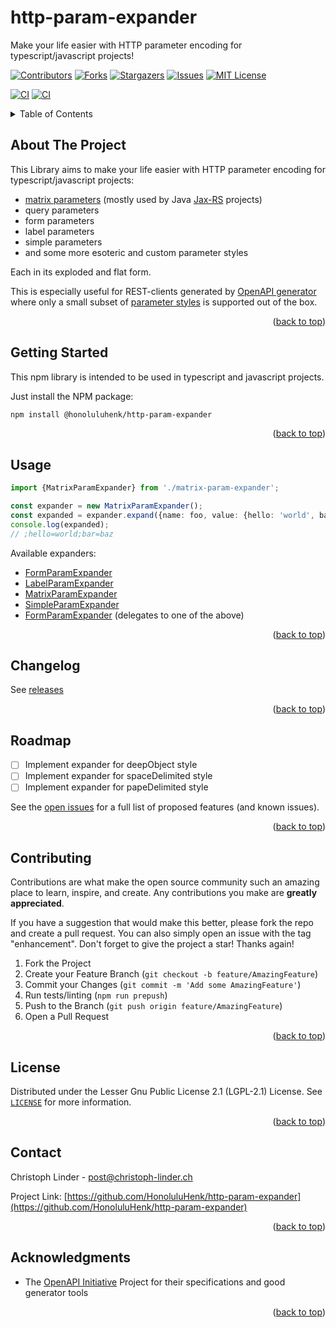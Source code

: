 <a name="readme-top"></a>
# http-param-expander
Make your life easier with HTTP parameter encoding for typescript/javascript projects!

[![Contributors][contributors-shield]][contributors-url]
[![Forks][forks-shield]][forks-url]
[![Stargazers][stars-shield]][stars-url]
[![Issues][issues-shield]][issues-url]
[![MIT License][license-shield]][license-url]

[![CI][Workflow-build-shield]][Workflow-build-url]
[![CI][npm-package-shield]][npm-package-shield-url]


<details>
  <summary>Table of Contents</summary>
  <ol>
    <li><a href="#about-the-project">About The Project</a></li>
    <li><a href="#getting-started">Getting Started</a></li>
    <li><a href="#usage">Usage</a></li>
    <li><a href="#changelog">Changelog</a></li>
    <li><a href="#roadmap">Roadmap</a></li>
    <li><a href="#contributing">Contributing</a></li>
    <li><a href="#license">License</a></li>
    <li><a href="#contact">Contact</a></li>
    <li><a href="#acknowledgments">Acknowledgments</a></li>
  </ol>
</details>



## About The Project

This Library aims to make your life easier with HTTP parameter encoding for typescript/javascript projects:
* [matrix parameters][stackoverflow-matrix-params-url] (mostly used by Java [Jax-RS][oracle-jaxrs-url] projects)
* query parameters
* form parameters
* label parameters
* simple parameters
* and some more esoteric and custom parameter styles

Each in its exploded and flat form.

This is especially useful for REST-clients generated by [OpenAPI generator](https://openapi-generator.tech/) 
where only a small subset of [parameter styles][openapi-parameter-styles-url] is supported out of the box.

<p align="right">(<a href="#readme-top">back to top</a>)</p>


## Getting Started

This npm library is intended to be used in typescript and javascript projects.

Just install the NPM package:
```sh
npm install @honoluluhenk/http-param-expander
```

<p align="right">(<a href="#readme-top">back to top</a>)</p>

## Usage

```typescript
import {MatrixParamExpander} from './matrix-param-expander'; 

const expander = new MatrixParamExpander();
const expanded = expander.expand({name: foo, value: {hello: 'world', bar: 'baz'}, exploded: true});
console.log(expanded);
// ;hello=world;bar=baz
```

Available expanders:
* [FormParamExpander](src/expanders/form-param-expander.ts)
* [LabelParamExpander](src/expanders/label-param-expander.ts)
* [MatrixParamExpander](src/expanders/matrix-param-expander.ts)
* [SimpleParamExpander](src/expanders/simple-param-expander.ts)
* [FormParamExpander](src/expanders/multi-style-expander.ts) (delegates to one of the above)

<p align="right">(<a href="#readme-top">back to top</a>)</p>

## Changelog
See [releases][releases-url]

<p align="right">(<a href="#readme-top">back to top</a>)</p>

## Roadmap

- [ ] Implement expander for deepObject style
- [ ] Implement expander for spaceDelimited style
- [ ] Implement expander for papeDelimited style

See the [open issues](https://github.com/HonoluluHenk/http-param-expander/issues) for a full list of proposed features (and known issues).

<p align="right">(<a href="#readme-top">back to top</a>)</p>

## Contributing

Contributions are what make the open source community such an amazing place to learn, inspire, and create. Any contributions you make are **greatly appreciated**.

If you have a suggestion that would make this better, please fork the repo and create a pull request. You can also simply open an issue with the tag "enhancement".
Don't forget to give the project a star! Thanks again!

1. Fork the Project
2. Create your Feature Branch (`git checkout -b feature/AmazingFeature`)
3. Commit your Changes (`git commit -m 'Add some AmazingFeature'`)
4. Run tests/linting (`npm run prepush`)
5. Push to the Branch (`git push origin feature/AmazingFeature`)
6. Open a Pull Request

<p align="right">(<a href="#readme-top">back to top</a>)</p>



## License

Distributed under the Lesser Gnu Public License 2.1 (LGPL-2.1) License. See [`LICENSE`](LICENSE) for more information.

<p align="right">(<a href="#readme-top">back to top</a>)</p>



## Contact

Christoph Linder - post@christoph-linder.ch

Project Link: [https://github.com/HonoluluHenk/http-param-expander](https://github.com/HonoluluHenk/http-param-expander)

<p align="right">(<a href="#readme-top">back to top</a>)</p>



## Acknowledgments

* The [OpenAPI Initiative](https://www.openapis.org/) Project for their specifications and good generator tools

<p align="right">(<a href="#readme-top">back to top</a>)</p>



[contributors-shield]: https://img.shields.io/github/contributors/HonoluluHenk/http-param-expander.svg?style=for-the-badge
[contributors-url]: https://github.com/HonoluluHenk/http-param-expander/graphs/contributors
[forks-shield]: https://img.shields.io/github/forks/HonoluluHenk/http-param-expander.svg?style=for-the-badge
[forks-url]: https://github.com/HonoluluHenk/http-param-expander/network/members
[stars-shield]: https://img.shields.io/github/stars/HonoluluHenk/http-param-expander.svg?style=for-the-badge
[stars-url]: https://github.com/HonoluluHenk/http-param-expander/stargazers
[issues-shield]: https://img.shields.io/github/issues/HonoluluHenk/http-param-expander.svg?style=for-the-badge
[issues-url]: https://github.com/HonoluluHenk/http-param-expander/issues
[releases-url]: https://github.com/HonoluluHenk/http-param-expander/releases
[license-shield]: https://img.shields.io/github/license/HonoluluHenk/http-param-expander.svg?style=for-the-badge
[license-url]: https://github.com/HonoluluHenk/http-param-expander/blob/master/LICENSE.txt
[npm-package-shield]: https://badge.fury.io/js/@honoluluhenk%2Fhttp-param-expander.svg
[npm-package-shield-url]: https://badge.fury.io/js/@honoluluhenk%2Fhttp-param-expander
[Workflow-build-shield]: https://github.com/HonoluluHenk/http-param-expander/actions/workflows/build-and-publish.yml/badge.svg?branch=main
[Workflow-build-url]: https://github.com/HonoluluHenk/http-param-expander/actions/workflows/build-and-publish.yml
[stackoverflow-matrix-params-url]: https://stackoverflow.com/questions/2048121/url-matrix-parameters-vs-query-parameters
[oracle-jaxrs-url]: https://www.oracle.com/technical-resources/articles/java/jax-rs.html
[openapi-parameter-styles-url]: https://github.com/OAI/OpenAPI-Specification/blob/main/versions/3.0.3.md#parameterObject
